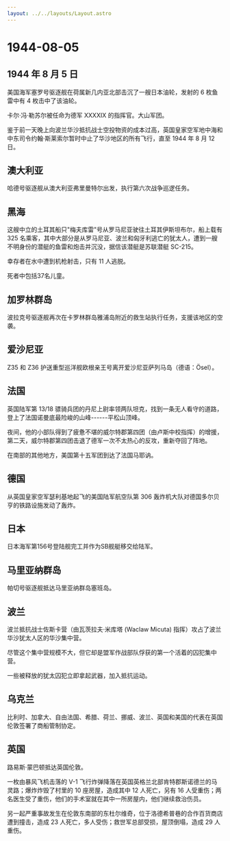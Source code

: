 ```yaml
---
layout: ../../layouts/Layout.astro
---
```


# 1944-08-05

## 1944 年 8 月 5 日

美国海军塞罗号驱逐舰在荷属新几内亚北部击沉了一艘日本油轮，发射的 6
枚鱼雷中有 4 枚击中了该油轮。

卡尔·冯·勒苏尔被任命为德军 XXXXIX 的指挥官。大山军团。

鉴于前一天晚上向波兰华沙抵抗战士空投物资的成本过高，英国皇家空军地中海和中东司令约翰·斯莱索尔暂时中止了华沙地区的所有飞行，直至
1944 年 8 月 12 日。

## 澳大利亚

哈德号驱逐舰从澳大利亚弗里曼特尔出发，执行第六次战争巡逻任务。

## 黑海

这艘中立的土耳其船只"梅夫库雷"号从罗马尼亚驶往土耳其伊斯坦布尔，船上载有
325
名乘客，其中大部分是从罗马尼亚、波兰和匈牙利逃亡的犹太人，遭到一艘不明身份的潜艇的鱼雷和炮击并沉没，据信该潜艇是苏联潜艇
SC-215。

幸存者在水中遭到机枪射击，只有 11 人逃脱。

死者中包括37名儿童。

## 加罗林群岛

波拉克号驱逐舰再次在卡罗林群岛雅浦岛附近的救生站执行任务，支援该地区的空袭。

## 爱沙尼亚

Z35 和 Z36 护送重型巡洋舰欧根亲王号离开爱沙尼亚萨列马岛（德语：Ösel）。

## 法国

英国陆军第 13/18
骠骑兵团的丹尼上尉率领两队坦克，找到一条无人看守的道路，登上了法国诺曼底最险峻的山峰------平松山顶峰。

夜间，他的小部队得到了疲惫不堪的威尔特郡第四团（由卢斯中校指挥）的增援，第二天，威尔特郡第四团击退了德军一次不太热心的反攻，重新夺回了阵地。

在南部的其他地方，美国第十五军团到达了法国马耶讷。

## 德国

从英国皇家空军瑟利基地起飞的美国陆军航空队第 306
轰炸机大队对德国多尔贝亨的铁路设施发动了轰炸。

## 日本

日本海军第156号登陆舰完工并作为SB舰艇移交给陆军。

## 马里亚纳群岛

帕切号驱逐舰抵达马里亚纳群岛塞班岛。

## 波兰

波兰抵抗战士佐斯卡营（由瓦茨拉夫·米库塔 (Waclaw Micuta)
指挥）攻占了波兰华沙犹太人区的华沙集中营。

尽管这个集中营规模不大，但它却是盟军作战部队俘获的第一个活着的囚犯集中营。

一些被释放的犹太囚犯立即拿起武器，加入抵抗运动。

## 乌克兰

比利时、加拿大、自由法国、希腊、荷兰、挪威、波兰、英国和美国的代表在英国伦敦签署了商船管制协定。

## 英国

路易斯·蒙巴顿抵达英国伦敦。

一枚由暴风飞机击落的 V-1
飞行炸弹降落在英国英格兰北部肯特郡斯诺德兰的马灵路；爆炸炸毁了村里的 10
座房屋，造成其中 12 人死亡，另有 16
人受重伤；两名医生受了重伤，他们的手术室就在其中一所房屋内，他们继续救治伤员。

另一起严重事故发生在伦敦东南部的东杜尔维奇，位于洛德希普巷的合作百货商店遭到撞击，造成
23 人死亡，多人受伤；救世军总部受损，屋顶倒塌，造成 29 人重伤。